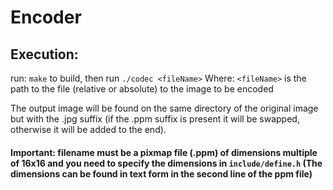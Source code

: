 # Encoder
## Execution:
 run: ``
 make
 ``
 to build, then run 
 ``
 ./codec <fileName>
 ``
 Where: ``<fileName>`` is the path to the file (relative or absolute) to the image to be encoded

The output image will be found on the same directory of the original image but with the .jpg suffix (if the .ppm suffix is present it will be swapped, otherwise it will be added to the end).
#### Important: filename must be a pixmap file (.ppm) of dimensions multiple of 16x16 and you need to specify the dimensions in ``include/define.h`` (The dimensions can be found in text form in the second line of the ppm file)
